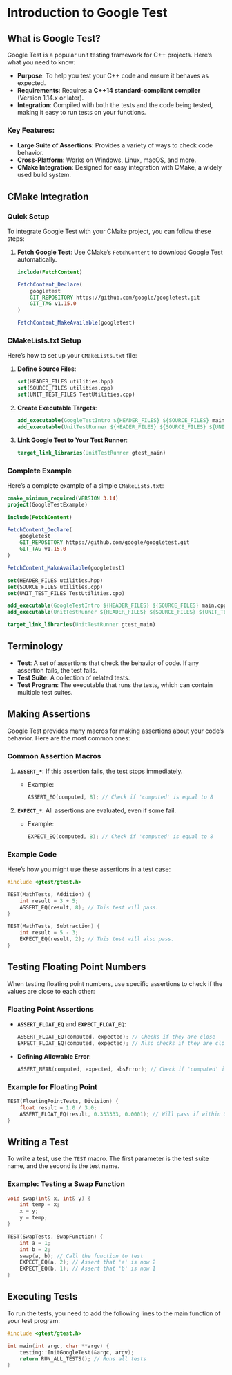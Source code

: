 # Introduction to Google Test

## What is Google Test?
Google Test is a popular unit testing framework for C++ projects. Here’s what you need to know:

- **Purpose**: To help you test your C++ code and ensure it behaves as expected.
- **Requirements**: Requires a **C++14 standard-compliant compiler** (Version 1.14.x or later).
- **Integration**: Compiled with both the tests and the code being tested, making it easy to run tests on your functions.

### Key Features:
- **Large Suite of Assertions**: Provides a variety of ways to check code behavior.
- **Cross-Platform**: Works on Windows, Linux, macOS, and more.
- **CMake Integration**: Designed for easy integration with CMake, a widely used build system.

## CMake Integration

### Quick Setup
To integrate Google Test with your CMake project, you can follow these steps:

1. **Fetch Google Test**: Use CMake’s `FetchContent` to download Google Test automatically.

   ```cmake
   include(FetchContent)

   FetchContent_Declare(
       googletest
       GIT_REPOSITORY https://github.com/google/googletest.git
       GIT_TAG v1.15.0
   )

   FetchContent_MakeAvailable(googletest)
   ```

### CMakeLists.txt Setup
Here’s how to set up your `CMakeLists.txt` file:

1. **Define Source Files**:
   ```cmake
   set(HEADER_FILES utilities.hpp)
   set(SOURCE_FILES utilities.cpp)
   set(UNIT_TEST_FILES TestUtilities.cpp)
   ```

2. **Create Executable Targets**:
   ```cmake
   add_executable(GoogleTestIntro ${HEADER_FILES} ${SOURCE_FILES} main.cpp)
   add_executable(UnitTestRunner ${HEADER_FILES} ${SOURCE_FILES} ${UNIT_TEST_FILES})
   ```

3. **Link Google Test to Your Test Runner**:
   ```cmake
   target_link_libraries(UnitTestRunner gtest_main)
   ```

### Complete Example
Here’s a complete example of a simple `CMakeLists.txt`:

```cmake
cmake_minimum_required(VERSION 3.14)
project(GoogleTestExample)

include(FetchContent)

FetchContent_Declare(
    googletest
    GIT_REPOSITORY https://github.com/google/googletest.git
    GIT_TAG v1.15.0
)

FetchContent_MakeAvailable(googletest)

set(HEADER_FILES utilities.hpp)
set(SOURCE_FILES utilities.cpp)
set(UNIT_TEST_FILES TestUtilities.cpp)

add_executable(GoogleTestIntro ${HEADER_FILES} ${SOURCE_FILES} main.cpp)
add_executable(UnitTestRunner ${HEADER_FILES} ${SOURCE_FILES} ${UNIT_TEST_FILES})

target_link_libraries(UnitTestRunner gtest_main)
```

## Terminology
- **Test**: A set of assertions that check the behavior of code. If any assertion fails, the test fails.
- **Test Suite**: A collection of related tests.
- **Test Program**: The executable that runs the tests, which can contain multiple test suites.

## Making Assertions
Google Test provides many macros for making assertions about your code’s behavior. Here are the most common ones:

### Common Assertion Macros
1. **`ASSERT_*`**: If this assertion fails, the test stops immediately.
    - Example:
      ```cpp
      ASSERT_EQ(computed, 8); // Check if 'computed' is equal to 8
      ```

2. **`EXPECT_*`**: All assertions are evaluated, even if some fail.
    - Example:
      ```cpp
      EXPECT_EQ(computed, 8); // Check if 'computed' is equal to 8
      ```

### Example Code
Here’s how you might use these assertions in a test case:

```cpp
#include <gtest/gtest.h>

TEST(MathTests, Addition) {
    int result = 3 + 5;
    ASSERT_EQ(result, 8); // This test will pass.
}

TEST(MathTests, Subtraction) {
    int result = 5 - 3;
    EXPECT_EQ(result, 2); // This test will also pass.
}
```

## Testing Floating Point Numbers
When testing floating point numbers, use specific assertions to check if the values are close to each other:

### Floating Point Assertions
- **`ASSERT_FLOAT_EQ`** and **`EXPECT_FLOAT_EQ`**:
   ```cpp
   ASSERT_FLOAT_EQ(computed, expected); // Checks if they are close
   EXPECT_FLOAT_EQ(computed, expected); // Also checks if they are close
   ```

- **Defining Allowable Error**:
   ```cpp
   ASSERT_NEAR(computed, expected, absError); // Check if 'computed' is within 'absError' of 'expected'
   ```

### Example for Floating Point
```cpp
TEST(FloatingPointTests, Division) {
    float result = 1.0 / 3.0;
    ASSERT_FLOAT_EQ(result, 0.333333, 0.0001); // Will pass if within 0.0001 of expected
}
```

## Writing a Test
To write a test, use the `TEST` macro. The first parameter is the test suite name, and the second is the test name.

### Example: Testing a Swap Function
```cpp
void swap(int& x, int& y) {
    int temp = x;
    x = y;
    y = temp;
}

TEST(SwapTests, SwapFunction) {
    int a = 1;
    int b = 2;
    swap(a, b); // Call the function to test
    EXPECT_EQ(a, 2); // Assert that 'a' is now 2
    EXPECT_EQ(b, 1); // Assert that 'b' is now 1
}
```

## Executing Tests
To run the tests, you need to add the following lines to the main function of your test program:

```cpp
#include <gtest/gtest.h>

int main(int argc, char **argv) {
    testing::InitGoogleTest(&argc, argv);
    return RUN_ALL_TESTS(); // Runs all tests
}
```
